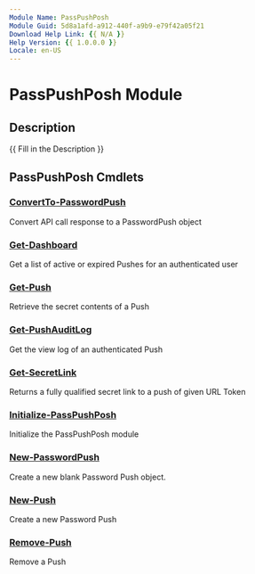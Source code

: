 ```yaml
---
Module Name: PassPushPosh
Module Guid: 5d8a1afd-a912-440f-a9b9-e79f42a05f21
Download Help Link: {{ N/A }}
Help Version: {{ 1.0.0.0 }}
Locale: en-US
---
```


# PassPushPosh Module

## Description

{{ Fill in the Description }}

## PassPushPosh Cmdlets

### [ConvertTo-PasswordPush](ConvertTo-PasswordPush.md)

Convert API call response to a PasswordPush object

### [Get-Dashboard](Get-Dashboard.md)

Get a list of active or expired Pushes for an authenticated user

### [Get-Push](Get-Push.md)

Retrieve the secret contents of a Push

### [Get-PushAuditLog](Get-PushAuditLog.md)

Get the view log of an authenticated Push

### [Get-SecretLink](Get-SecretLink.md)

Returns a fully qualified secret link to a push of given URL Token

### [Initialize-PassPushPosh](Initialize-PassPushPosh.md)

Initialize the PassPushPosh module

### [New-PasswordPush](New-PasswordPush.md)

Create a new blank Password Push object.

### [New-Push](New-Push.md)

Create a new Password Push

### [Remove-Push](Remove-Push.md)

Remove a Push
